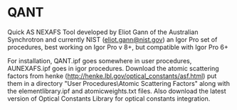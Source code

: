 # QANT
Quick AS NEXAFS Tool
developed by Eliot Gann of the Australian Synchrotron and currently NIST (eliot.gann@nist.gov)
an Igor Pro set of procedures, best working on Igor Pro v 8+, but compatible with Igor Pro 6+

For installation, QANT.ipf goes somewhere in user procedures, AUNEXAFS.ipf goes in igor procedures.  Download the atomic scattering factors from henke (http://henke.lbl.gov/optical_constants/asf.html) put them in a directory "User Procedures\Atomic Scattering Factors" along with the elementlibrary.ipf and atomicweights.txt files.  Also download the latest version of Optical Constants Library for optical constants integration.
